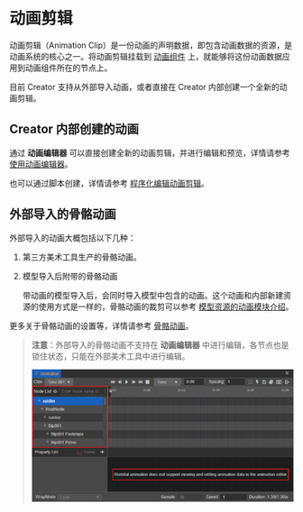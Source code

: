 # 动画剪辑

动画剪辑（Animation Clip）是一份动画的声明数据，即包含动画数据的资源，是动画系统的核心之一。将动画剪辑挂载到 [动画组件](animation-component.md) 上，就能够将这份动画数据应用到动画组件所在的节点上。

目前 Creator 支持从外部导入动画，或者直接在 Creator 内部创建一个全新的动画剪辑。

## Creator 内部创建的动画

通过 **动画编辑器** 可以直接创建全新的动画剪辑，并进行编辑和预览，详情请参考 [使用动画编辑器](animation.md)。

也可以通过脚本创建，详情请参考 [程序化编辑动画剪辑](use-animation-curve.md)。

## 外部导入的骨骼动画

外部导入的动画大概包括以下几种：

1. 第三方美术工具生产的骨骼动画。

2. 模型导入后附带的骨骼动画

    带动画的模型导入后，会同时导入模型中包含的动画。这个动画和内部新建资源的使用方式是一样的，骨骼动画的裁剪可以参考 [模型资源的动画模块介绍](../asset/model/mesh.md)。

更多关于骨骼动画的设置等，详情请参考 [骨骼动画](skeletal-animation.md)。

> **注意**：外部导入的骨骼动画不支持在 **动画编辑器** 中进行编辑，各节点也是锁住状态，只能在外部美术工具中进行编辑。
>
> ![skeletal animation](animation-clip/skeletal-animation.png)
